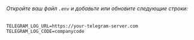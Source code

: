 

###### Откройте ваш файл `.env` и добавьте или обновите следующие строки:

```env
TELEGRAM_LOG_URL=https://your-telegram-server.com
TELEGRAM_LOG_CODE=companycode